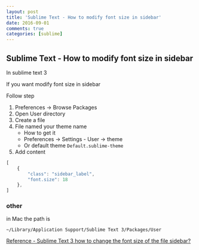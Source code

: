 ```yaml
---
layout: post
title: 'Sublime Text - How to modify font size in sidebar'
date: 2016-09-01
comments: true
categories: [sublime]
---
```

## Sublime Text - How to modify font size in sidebar

In sublime text 3

If you want modify font size in sidebar

Follow step

1. Preferences -> Browse Packages
2. Open User directory
3. Create a file
4. File named your theme name
	* How to get it
	* Preferences -> Settings - User -> theme
	* Or default theme `Default.sublime-theme`
5. Add content
```JavaScript
[
	{
		"class": "sidebar_label",
		"font.size": 18
	},
]
```

### other

in Mac the path is

```
~/Library/Application Support/Sublime Text 3/Packages/User
```


[Reference - Sublime Text 3 how to change the font size of the file sidebar?](http://stackoverflow.com/questions/18288870/sublime-text-3-how-to-change-the-font-size-of-the-file-sidebar)
